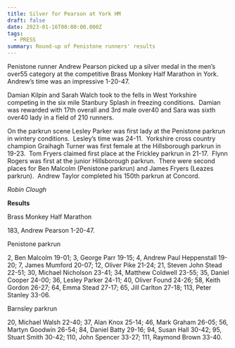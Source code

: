 ```yaml
---
title: Silver for Pearson at York HM
draft: false
date: 2023-01-16T00:00:00.000Z
tags:
  - PRESS
summary: Round-up of Penistone runners' results
---
```

Penistone runner Andrew Pearson picked up a silver medal in the men’s over55 category at the competitive Brass Monkey Half Marathon in York.  Andrew’s time was an impressive 1-20-47.

Damian Kilpin and Sarah Walch took to the fells in West Yorkshire competing in the six mile Stanbury Splash in freezing conditions.  Damian was rewarded with 17th overall and 3rd male over40 and Sara was sixth over40 lady in a field of 210 runners.

On the parkrun scene Lesley Parker was first lady at the Penistone parkrun in wintery conditions.  Lesley’s time was 24-11.  Yorkshire cross country champion Graihagh Turner was first female at the Hillsborough parkrun in 19-23.  Tom Fryers claimed first place at the Frickley parkrun in 21-17.  Flynn Rogers was first at the junior Hillsborough parkrun.  There were second places for Ben Malcolm (Penistone parkrun) and James Fryers (Leazes parkrun).  Andrew Taylor completed his 150th parkrun at Concord.

*Robin Clough*

**Results**

Brass Monkey Half Marathon

183, Andrew Pearson 1-20-47.

Penistone parkrun

2, Ben Malcolm 19-01; 3, George Parr 19-15; 4, Andrew Paul Heppenstall 19-20; 7, James Mumford 20-07; 12, Oliver Pike 21-24; 21, Steven John Stead 22-51; 30, Michael Nicholson 23-41; 34, Matthew Coldwell 23-55; 35, Daniel Cooper 24-00; 36, Lesley Parker 24-11; 40, Oliver Found 24-26; 58, Keith Gordon 26-27; 64, Emma Stead 27-17; 65, Jill Carlton 27-18; 113, Peter Stanley 33-06.

Barnsley parkrun

20, Michael Walsh 22-40; 37, Alan Knox 25-14; 46, Mark Graham 26-05; 56, Martyn Goodwin 26-54; 84, Daniel Batty 29-16; 94, Susan Hall 30-42; 95, Stuart Smith 30-42; 110, John Spencer 33-27; 111, Raymond Brown 33-40.